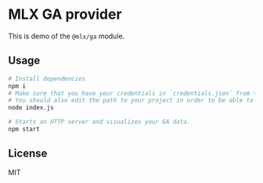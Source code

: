 # MLX GA provider

This is demo of the `@mlx/ga` module.

## Usage

```bash
# Install dependencies
npm i
# Make sure that you have your credentials in `credentials.json` from the Google Console.
# You should also edit the path to your project in order to be able to aggregate the GA data.
node index.js

# Starts an HTTP server and visualizes your GA data.
npm start
```

## License

MIT

